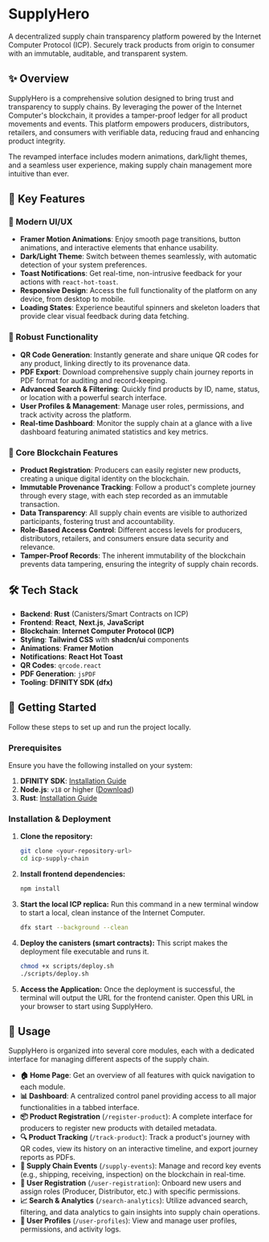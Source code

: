 # SupplyHero

A decentralized supply chain transparency platform powered by the Internet Computer Protocol (ICP). Securely track products from origin to consumer with an immutable, auditable, and transparent system.

## ✨ Overview

SupplyHero is a comprehensive solution designed to bring trust and transparency to supply chains. By leveraging the power of the Internet Computer's blockchain, it provides a tamper-proof ledger for all product movements and events. This platform empowers producers, distributors, retailers, and consumers with verifiable data, reducing fraud and enhancing product integrity.

The revamped interface includes modern animations, dark/light themes, and a seamless user experience, making supply chain management more intuitive than ever.

## 🌟 Key Features

### 🎨 Modern UI/UX

  - **Framer Motion Animations**: Enjoy smooth page transitions, button animations, and interactive elements that enhance usability.
  - **Dark/Light Theme**: Switch between themes seamlessly, with automatic detection of your system preferences.
  - **Toast Notifications**: Get real-time, non-intrusive feedback for your actions with `react-hot-toast`.
  - **Responsive Design**: Access the full functionality of the platform on any device, from desktop to mobile.
  - **Loading States**: Experience beautiful spinners and skeleton loaders that provide clear visual feedback during data fetching.

### 🔧 Robust Functionality

  - **QR Code Generation**: Instantly generate and share unique QR codes for any product, linking directly to its provenance data.
  - **PDF Export**: Download comprehensive supply chain journey reports in PDF format for auditing and record-keeping.
  - **Advanced Search & Filtering**: Quickly find products by ID, name, status, or location with a powerful search interface.
  - **User Profiles & Management**: Manage user roles, permissions, and track activity across the platform.
  - **Real-time Dashboard**: Monitor the supply chain at a glance with a live dashboard featuring animated statistics and key metrics.

### 🎯 Core Blockchain Features

  - **Product Registration**: Producers can easily register new products, creating a unique digital identity on the blockchain.
  - **Immutable Provenance Tracking**: Follow a product's complete journey through every stage, with each step recorded as an immutable transaction.
  - **Data Transparency**: All supply chain events are visible to authorized participants, fostering trust and accountability.
  - **Role-Based Access Control**: Different access levels for producers, distributors, retailers, and consumers ensure data security and relevance.
  - **Tamper-Proof Records**: The inherent immutability of the blockchain prevents data tampering, ensuring the integrity of supply chain records.

## 🛠️ Tech Stack

  - **Backend**: **Rust** (Canisters/Smart Contracts on ICP)
  - **Frontend**: **React**, **Next.js**, **JavaScript**
  - **Blockchain**: **Internet Computer Protocol (ICP)**
  - **Styling**: **Tailwind CSS** with **shadcn/ui** components
  - **Animations**: **Framer Motion**
  - **Notifications**: **React Hot Toast**
  - **QR Codes**: `qrcode.react`
  - **PDF Generation**: `jsPDF`
  - **Tooling**: **DFINITY SDK (dfx)**

## 🚀 Getting Started

Follow these steps to set up and run the project locally.

### Prerequisites

Ensure you have the following installed on your system:

1.  **DFINITY SDK**: [Installation Guide](https://internetcomputer.org/docs/current/developer-docs/setup/install/)
2.  **Node.js**: `v18` or higher ([Download](https://nodejs.org/))
3.  **Rust**: [Installation Guide](https://rustup.rs/)

### Installation & Deployment

1.  **Clone the repository:**

    ```bash
    git clone <your-repository-url>
    cd icp-supply-chain
    ```

2.  **Install frontend dependencies:**

    ```bash
    npm install
    ```

3.  **Start the local ICP replica:**
    Run this command in a new terminal window to start a local, clean instance of the Internet Computer.

    ```bash
    dfx start --background --clean
    ```

4.  **Deploy the canisters (smart contracts):**
    This script makes the deployment file executable and runs it.

    ```bash
    chmod +x scripts/deploy.sh
    ./scripts/deploy.sh
    ```

5.  **Access the Application:**
    Once the deployment is successful, the terminal will output the URL for the frontend canister. Open this URL in your browser to start using SupplyHero.

## 📖 Usage

SupplyHero is organized into several core modules, each with a dedicated interface for managing different aspects of the supply chain.

  - **🏠 Home Page**: Get an overview of all features with quick navigation to each module.
  - **📊 Dashboard**: A centralized control panel providing access to all major functionalities in a tabbed interface.
  - **📦 Product Registration** (`/register-product`): A complete interface for producers to register new products with detailed metadata.
  - **🔍 Product Tracking** (`/track-product`): Track a product's journey with QR codes, view its history on an interactive timeline, and export journey reports as PDFs.
  - **🚚 Supply Chain Events** (`/supply-events`): Manage and record key events (e.g., shipping, receiving, inspection) on the blockchain in real-time.
  - **👥 User Registration** (`/user-registration`): Onboard new users and assign roles (Producer, Distributor, etc.) with specific permissions.
  - **📈 Search & Analytics** (`/search-analytics`): Utilize advanced search, filtering, and data analytics to gain insights into supply chain operations.
  - **👤 User Profiles** (`/user-profiles`): View and manage user profiles, permissions, and activity logs.
